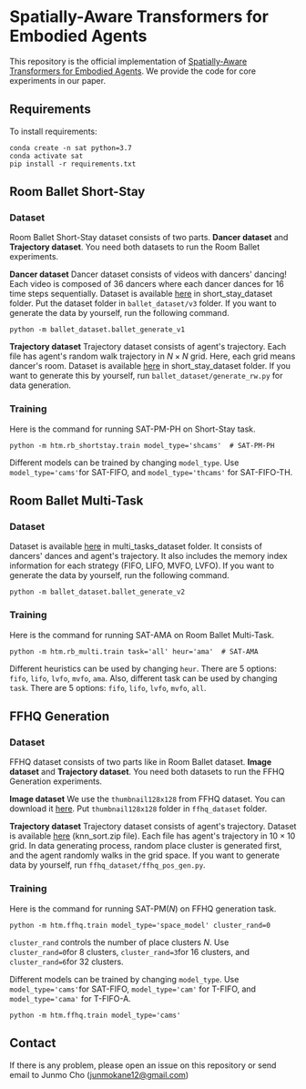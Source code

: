 # Spatially-Aware Transformers for Embodied Agents

This repository is the official implementation of [Spatially-Aware Transformers for Embodied Agents](https://arxiv.org/abs/2402.15160). We provide the code for core experiments in our paper.

## Requirements

To install requirements:

```setup
conda create -n sat python=3.7
conda activate sat
pip install -r requirements.txt
```

## Room Ballet Short-Stay 
### Dataset

Room Ballet Short-Stay dataset consists of two parts. **Dancer dataset** and **Trajectory dataset**. You need both datasets to run the Room Ballet experiments.

**Dancer dataset**
Dancer dataset consists of videos with dancers' dancing! Each video is composed of 36 dancers where each dancer dances for 16 time steps sequentially. Dataset is available [here](https://drive.google.com/drive/folders/1COlErYgyL8wk1iseL23giedDSEbCfytv) in short_stay_dataset folder. Put the dataset folder in `ballet_dataset/v3` folder. If you want to generate the data by yourself, run the following command.
```
python -m ballet_dataset.ballet_generate_v1
```


**Trajectory dataset**
Trajectory dataset consists of agent's trajectory. Each file has agent's random walk trajectory in $N \times N$ grid. Here, each grid means dancer's room. Dataset is available [here](https://drive.google.com/drive/folders/1COlErYgyL8wk1iseL23giedDSEbCfytv) in short_stay_dataset folder. If you want to generate this by yourself, run `ballet_dataset/generate_rw.py` for data generation. 

### Training

Here is the command for running SAT-PM-PH on Short-Stay task. 
```
python -m htm.rb_shortstay.train model_type='shcams'  # SAT-PM-PH
```
Different models can be trained by changing `model_type`. Use `model_type='cams'`for SAT-FIFO, and `model_type='thcams'` for SAT-FIFO-TH.


## Room Ballet Multi-Task 
### Dataset

Dataset is available [here](https://drive.google.com/drive/folders/1COlErYgyL8wk1iseL23giedDSEbCfytv) in multi_tasks_dataset folder. It consists of dancers' dances and agent's trajectory. It also includes the memory index information for each strategy (FIFO, LIFO, MVFO, LVFO). If you want to generate the data by yourself, run the following command.
```
python -m ballet_dataset.ballet_generate_v2
```

### Training

Here is the command for running SAT-AMA on Room Ballet Multi-Task.
```
python -m htm.rb_multi.train task='all' heur='ama'  # SAT-AMA
```
Different heuristics can be used by changing `heur`. There are 5 options: `fifo`, `lifo`, `lvfo`, `mvfo`, `ama`. Also, different task can be used by changing `task`. There are 5 options: `fifo`, `lifo`, `lvfo`, `mvfo`, `all`. 

## FFHQ Generation

### Dataset

FFHQ dataset consists of two parts like in Room Ballet dataset. **Image dataset** and **Trajectory dataset**. You need both datasets to run the FFHQ Generation experiments.

**Image dataset** We use the `thumbnail128x128` from FFHQ dataset. You can download it [here](https://github.com/NVlabs/ffhq-dataset). Put `thumbnail128x128` folder in `ffhq_dataset` folder. 

**Trajectory dataset**
Trajectory dataset consists of agent's trajectory. Dataset is available [here](https://drive.google.com/drive/folders/1COlErYgyL8wk1iseL23giedDSEbCfytv) (knn_sort.zip file). Each file has agent's trajectory in $10 \times 10$ grid. In data generating process, random place cluster is generated first, and the agent randomly walks in the grid space. If you want to generate data by yourself, run `ffhq_dataset/ffhq_pos_gen.py`. 

### Training

Here is the command for running SAT-PM($N$) on FFHQ generation task.
```
python -m htm.ffhq.train model_type='space_model' cluster_rand=0
```
`cluster_rand` controls the number of place clusters $N$. Use `cluster_rand=0`for 8 clusters, `cluster_rand=3`for 16 clusters, and `cluster_rand=6`for 32 clusters.


Different models can be trained by changing `model_type`. Use `model_type='cams'`for SAT-FIFO, `model_type='cam'` for T-FIFO, and `model_type='cama'` for T-FIFO-A.

```
python -m htm.ffhq.train model_type='cams'
```

## Contact
If there is any problem, please open an issue on this repository or send email to Junmo Cho (junmokane12@gmail.com)
